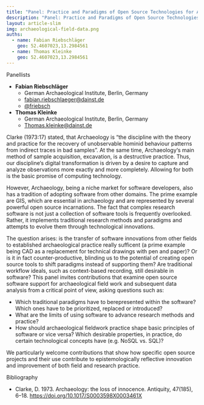 ```yaml
---
title: "Panel: Practice and Paradigms of Open Source Technologies for Archaeological Field Data"
description: "Panel: Practice and Paradigms of Open Source Technologies for Archaeological Field Data"
layout: article-slim
img: archaeological-field-data.png
auths:
  - name: Fabian Riebschläger
    geo: 52.4607023,13.2984561
  - name: Thomas Kleinke
    geo: 52.4607023,13.2984561
---
```


Panellists
- **Fabian Riebschläger**
  - German Archaeological Institute, Berlin, Germany
  - [fabian.riebschlaeger@dainst.de](mailto:fabian.riebschlaeger@dainst.de)
  - [@friebsch](https://mobile.twitter.com/@friebsch)
- **Thomas Kleinke**
  - German Archaeological Institute, Berlin, Germany
  - [Thomas.kleinke@dainst.de](mailto:Thomas.kleinke@dainst.de)

Clarke (1973:17) stated, that Archaeology is “the discipline with the theory and practice for the recovery of unobservable hominid behaviour patterns from indirect traces in bad samples”. At the same time, Archaeology‘s main method of sample acquisition, excavation, is a destructive practice. Thus, our discipline‘s digital transformation is driven by a desire to capture and analyze observations more exactly and more completely. Allowing for both is the basic promise of computing technology. 

However, Archaeology, being a niche market for software developers, also has a tradition of adopting software from other domains. The prime example are GIS, which are essential in archaeology and are represented by several powerful open source incarnations. The fact that complex research software is not just a collection of software tools is frequently overlooked. Rather, it implements traditional research methods and paradigms and attempts to evolve them through technological innovations.

The question arises: is the transfer of software innovations from other fields to established archaeological practice really sufficent (a prime example being CAD as a replacement for technical drawings with pen and paper)? Or is it in fact counter-productive, blinding us to the potential of creating open source tools to shift paradigms instead of supporting them? Are traditional workflow ideals, such as context-based recording, still desirable in software? This panel invites contributions that examine open source software support for archaeological field work and subsequent data analysis from a critical point of view, asking
questions such as:

- Which traditional paradigms have to berepresented within the software? Which ones have to be prioritized, replaced or introduced?
- What are the limits of using software to advance research methods and practice?
- How should archaeological fieldwork practice shape basic principles of software or vice versa? Which desirable properties, in practice, do certain technological concepts have (e.g. NoSQL vs. SQL)?
 
We particularly welcome contributions that show how specific open source projects and their use contribute to epistemologically reflective innovation and improvement of both field and research practice.

Bibliography
- Clarke, D. 1973. Archaeology: the loss of innocence. Antiquity, 47(185), 6–18. https://doi.org/10.1017/S0003598X0003461X